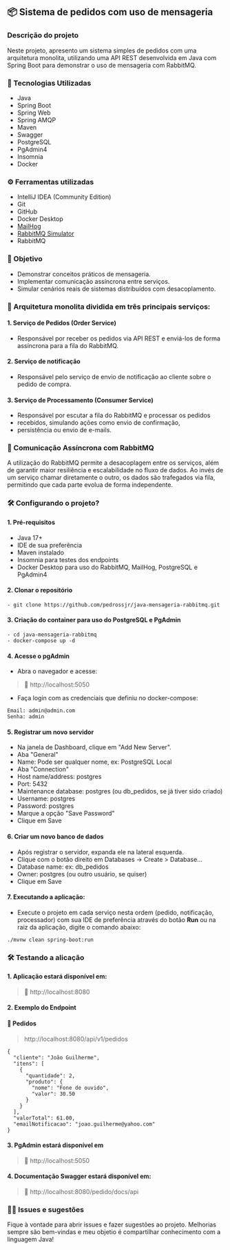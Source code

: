 ## 📦 Sistema de pedidos com uso de mensageria

### Descrição do projeto

Neste projeto, apresento um sistema simples de pedidos com uma
arquitetura monolita, utilizando uma API REST desenvolvida em Java com
Spring Boot para demonstrar o uso de mensageria com RabbitMQ.

### 🔧 Tecnologias Utilizadas

- Java
- Spring Boot
- Spring Web
- Spring AMQP
- Maven
- Swagger
- PostgreSQL
- PgAdmin4
- Insomnia
- Docker

### ⚙️ Ferramentas utilizadas

- IntelliJ IDEA (Community Edition)
- Git
- GitHub
- Docker Desktop
- [MailHog](https://github.com/mailhog/MailHog)
- [RabbitMQ Simulator](https://tryrabbitmq.com/)
- RabbitMQ

### 🚀 Objetivo

- Demonstrar conceitos práticos de mensageria.
- Implementar comunicação assíncrona entre serviços.
- Simular cenários reais de sistemas distribuídos com desacoplamento.

### 🧩 Arquitetura monolita dividida em três principais serviços:

#### 1. Serviço de Pedidos (Order Service)

- Responsável por receber os pedidos via API REST e enviá-los de
  forma assíncrona para a fila do RabbitMQ.

#### 2. Serviço de notificação

- Responsável pelo serviço de envio de notificação ao cliente sobre o
  pedido de compra.

#### 3. Serviço de Processamento (Consumer Service)

- Responsável por escutar a fila do RabbitMQ e processar os pedidos
- recebidos, simulando ações como envio de confirmação,
- persistência ou envio de e-mails.

### 🔄 Comunicação Assíncrona com RabbitMQ

A utilização do RabbitMQ permite a desacoplagem entre os serviços,
além de garantir maior resiliência e escalabilidade no fluxo de dados.
Ao invés de um serviço chamar diretamente o outro, os dados são
trafegados via fila, permitindo que cada parte evolua de forma
independente.

### 🛠️ Configurando o projeto?

#### 1. Pré-requisitos

- Java 17+
- IDE de sua preferência
- Maven instalado
- Insomnia para testes dos endpoints
- Docker Desktop para uso do RabbitMQ, MailHog, PostgreSQL e PgAdmin4

#### 2. Clonar o repositório

```
- git clone https://github.com/pedrossjr/java-mensageria-rabbitmq.git
``` 

#### 3. Criação do container para uso do PostgreSQL e PgAdmin

```
- cd java-mensageria-rabbitmq
- docker-compose up -d
``` 

#### 4. Acesse o pgAdmin

- Abra o navegador e acesse:

> 🔗 http://localhost:5050

- Faça login com as credenciais que definiu no docker-compose:

```
Email: admin@admin.com
Senha: admin
```

#### 5. Registrar um novo servidor

- Na janela de Dashboard, clique em "Add New Server".
- Aba "General"
- Name: Pode ser qualquer nome, ex: PostgreSQL Local
- Aba "Connection"
- Host name/address: postgres
- Port: 5432
- Maintenance database: postgres (ou db_pedidos, se já tiver sido criado)
- Username: postgres
- Password: postgres
- Marque a opção "Save Password"
- Clique em Save

#### 6. Criar um novo banco de dados

- Após registrar o servidor, expanda ele na lateral esquerda.
- Clique com o botão direito em Databases → Create > Database...
- Database name: ex: db_pedidos
- Owner: postgres (ou outro usuário, se quiser)
- Clique em Save

#### 7. Executando a aplicação:

- Execute o projeto em cada serviço nesta ordem (pedido, notificação, 
processador) com sua IDE de preferência através do botão __Run__ ou na 
raiz da aplicação, digite o comando abaixo:

```
./mvnw clean spring-boot:run
``` 

### 🛠️ Testando a alicação

#### 1. Aplicação estará disponível em:

> 🔗 http://localhost:8080

#### 2. Exemplo do Endpoint

#### 📘 Pedidos

> http://localhost:8080/api/v1/pedidos

```
{
  "cliente": "João Guilherme",
  "itens": [
    {
      "quantidade": 2,
	  "produto": {
	    "nome": "Fone de ouvido",
	    "valor": 30.50
	  }
    }
  ],
  "valorTotal": 61.00,
  "emailNotificacao": "joao.guilherme@yahoo.com"
}
```

#### 3. PgAdmin estará disponível em

> 🔗 http://localhost:5050

#### 4. Documentação Swagger estará disponível em:

> 🔗 http://localhost:8080/pedido/docs/api

### 🙋‍♂️ Issues e sugestões

Fique à vontade para abrir issues e fazer sugestões ao projeto. Melhorias
sempre são bem-vindas e meu objetio é compartilhar conhecimento com a
linguagem Java!